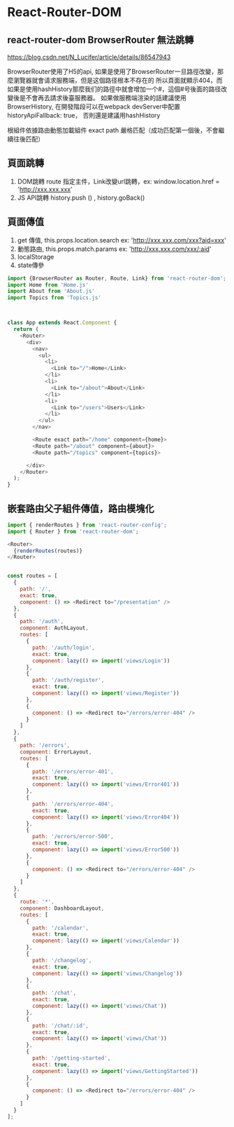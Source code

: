 # React-Router-DOM

## react-router-dom BrowserRouter 無法跳轉

<https://blog.csdn.net/N_Lucifer/article/details/86547943>

BrowserRouter使用了H5的api, 如果是使用了BrowserRouter一旦路徑改變，那麼瀏覽器就會请求服務端，但是这個路径根本不存在的 所以頁面就顯示404，而如果是使用hashHistory那麼我们的路徑中就會增加一个#，這個#号後面的路径改變後是不會再去請求後臺服務器。
如果做服務端渲染的話建議使用BrowserHistory, 在開發階段可以在webpack devServer中配置historyApiFallback: true，
否則還是建議用hashHistory

根組件依據路由動態加載組件
exact path 嚴格匹配（成功匹配第一個後，不會繼續往後匹配）

## 頁面跳轉

1. DOM跳轉 route 指定主件，Link改變url跳轉，ex: window.location.href = 'http://xxx.xxx.xxx'
2. JS API跳轉 history.push () , history.goBack()

## 頁面傳值

1. get 傳值, this.props.location.search ex: 'http://xxx.xxx.com/xxx?aid=xxx'
2. 動態路由, this.props.match.params ex: 'http://xxx.xxx.com/xxx/:aid'
3. localStorage  
4. state傳參

```js
import {BrowserRouter as Router, Route, Link} from 'react-router-dom';
import Home from 'Home.js'
import About from 'About.js'
import Topics from 'Topics.js'



class App extends React.Component {
  return (
    <Router>
      <div>
        <nav>
          <ul>
            <li>
              <Link to="/">Home</Link>
            </li>
            <li>
              <Link to="/about">About</Link>
            </li>
            <li>
              <Link to="/users">Users</Link>
            </li>
          </ul>
        </nav>

        <Route exact path="/home" component={home}>
        <Route path="/about" component={about}>
        <Route path="/topics" component={topics}>

      </div>
    </Router>
  );
}

```

## 嵌套路由父子組件傳值，路由模塊化

```js
import { renderRoutes } from 'react-router-config';
import { Router } from 'react-router-dom';

<Router>
  {renderRoutes(routes)}
</Router>


const routes = [
  {
    path: '/',
    exact: true,
    component: () => <Redirect to="/presentation" />
  },
  {
    path: '/auth',
    component: AuthLayout,
    routes: [
      {
        path: '/auth/login',
        exact: true,
        component: lazy(() => import('views/Login'))
      },
      {
        path: '/auth/register',
        exact: true,
        component: lazy(() => import('views/Register'))
      },
      {
        component: () => <Redirect to="/errors/error-404" />
      }
    ]
  },
  {
    path: '/errors',
    component: ErrorLayout,
    routes: [
      {
        path: '/errors/error-401',
        exact: true,
        component: lazy(() => import('views/Error401'))
      },
      {
        path: '/errors/error-404',
        exact: true,
        component: lazy(() => import('views/Error404'))
      },
      {
        path: '/errors/error-500',
        exact: true,
        component: lazy(() => import('views/Error500'))
      },
      {
        component: () => <Redirect to="/errors/error-404" />
      }
    ]
  },
  {
    route: '*',
    component: DashboardLayout,
    routes: [
      {
        path: '/calendar',
        exact: true,
        component: lazy(() => import('views/Calendar'))
      },
      {
        path: '/changelog',
        exact: true,
        component: lazy(() => import('views/Changelog'))
      },
      {
        path: '/chat',
        exact: true,
        component: lazy(() => import('views/Chat'))
      },
      {
        path: '/chat/:id',
        exact: true,
        component: lazy(() => import('views/Chat'))
      },
      {
        path: '/getting-started',
        exact: true,
        component: lazy(() => import('views/GettingStarted'))
      },
      {
        component: () => <Redirect to="/errors/error-404" />
      }
    ]
  }
];
```